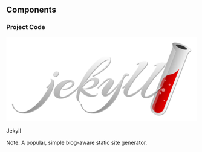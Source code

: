 ## Components

### Project Code

![Jekyll logo](img/jekyllrb.svg) <!-- .element: style="height:5em;background-color:inherit;border:0" -->

Jekyll

Note:
A popular, simple blog-aware static site generator.
